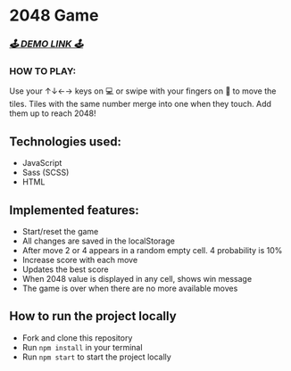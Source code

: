 # 2048 Game

###  ***[🕹 DEMO LINK 🕹](https://d-hubych.github.io/JS-Game-2048/)***

### HOW TO PLAY:
Use your ↑↓←→ keys on 💻 or swipe with your fingers on 📱 to move the tiles.
Tiles with the same number merge into one when they touch.
Add them up to reach 2048!

## Technologies used:
- JavaScript
- Sass (SCSS)
- HTML

## Implemented features:
- Start/reset the game
- All changes are saved in the localStorage
- After move 2 or 4 appears in a random empty cell. 4 probability is 10%
- Increase score with each move
- Updates the best score
- When 2048 value is displayed in any cell, shows win message
- The game is over when there are no more available moves


## How to run the project locally
- Fork and clone this repository
- Run `npm install` in your terminal
- Run `npm start` to start the project locally
